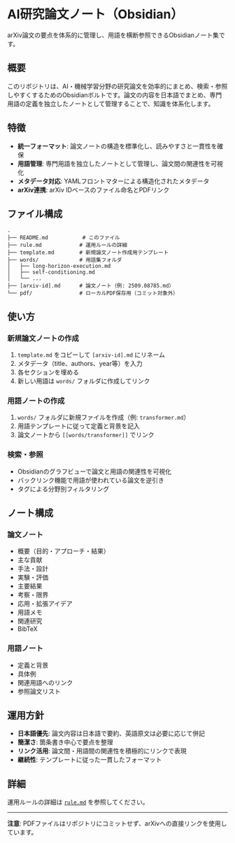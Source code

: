 # AI研究論文ノート（Obsidian）

arXiv論文の要点を体系的に管理し、用語を横断参照できるObsidianノート集です。

## 概要

このリポジトリは、AI・機械学習分野の研究論文を効率的にまとめ、検索・参照しやすくするためのObsidianボルトです。論文の内容を日本語でまとめ、専門用語の定義を独立したノートとして管理することで、知識を体系化します。

## 特徴

- **統一フォーマット**: 論文ノートの構造を標準化し、読みやすさと一貫性を確保
- **用語管理**: 専門用語を独立したノートとして管理し、論文間の関連性を可視化
- **メタデータ対応**: YAMLフロントマターによる構造化されたメタデータ
- **arXiv連携**: arXiv IDベースのファイル命名とPDFリンク

## ファイル構成

```
.
├── README.md           # このファイル
├── rule.md            # 運用ルールの詳細
├── template.md        # 新規論文ノート作成用テンプレート
├── words/             # 用語集フォルダ
│   ├── long-horizon-execution.md
│   ├── self-conditioning.md
│   └── ...
├── [arxiv-id].md      # 論文ノート（例: 2509.08785.md）
└── pdf/               # ローカルPDF保存用（コミット対象外）
```

## 使い方

### 新規論文ノートの作成

1. `template.md` をコピーして `[arxiv-id].md` にリネーム
2. メタデータ（title、authors、year等）を入力
3. 各セクションを埋める
4. 新しい用語は `words/` フォルダに作成してリンク

### 用語ノートの作成

1. `words/` フォルダに新規ファイルを作成（例: `transformer.md`）
2. 用語テンプレートに従って定義と背景を記入
3. 論文ノートから `[[words/transformer]]` でリンク

### 検索・参照

- Obsidianのグラフビューで論文と用語の関連性を可視化
- バックリンク機能で用語が使われている論文を逆引き
- タグによる分野別フィルタリング

## ノート構成

### 論文ノート
- 概要（目的・アプローチ・結果）
- 主な貢献
- 手法・設計
- 実験・評価
- 主要結果
- 考察・限界
- 応用・拡張アイデア
- 用語メモ
- 関連研究
- BibTeX

### 用語ノート
- 定義と背景
- 具体例
- 関連用語へのリンク
- 参照論文リスト

## 運用方針

- **日本語優先**: 論文内容は日本語で要約、英語原文は必要に応じて併記
- **簡潔さ**: 箇条書き中心で要点を整理
- **リンク活用**: 論文間・用語間の関連性を積極的にリンクで表現
- **継続性**: テンプレートに従った一貫したフォーマット

## 詳細

運用ルールの詳細は [`rule.md`](rule.md) を参照してください。

---

**注意**: PDFファイルはリポジトリにコミットせず、arXivへの直接リンクを使用しています。
